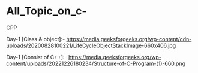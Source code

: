 # All_Topic_on_c-
CPP

Day-1 [Class & object]:- https://media.geeksforgeeks.org/wp-content/cdn-uploads/20200828100221/LifeCycleObjectStackImage-660x406.jpg

Day-1 [Consist of C++]:- https://media.geeksforgeeks.org/wp-content/uploads/20221226180234/Structure-of-C-Program-(1)-660.png
